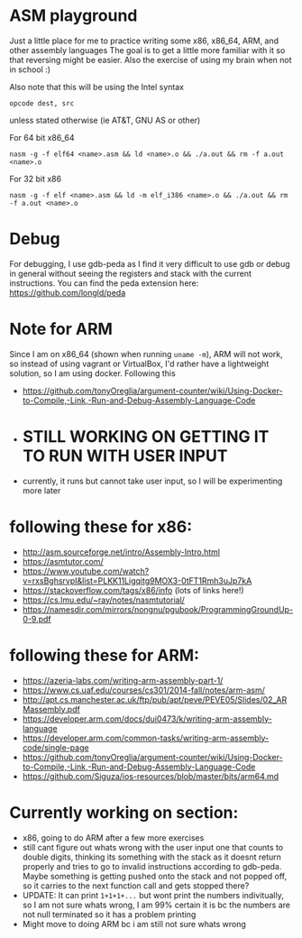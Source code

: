 # ASM playground
Just a little place for me to practice writing some x86, x86_64, ARM, and other assembly languages
The goal is to get a little more familiar with it so that reversing might be easier.
Also the exercise of using my brain when not in school :)

Also note that this will be using the Intel syntax

`opcode dest, src`

unless stated otherwise (ie AT&T, GNU AS or other)

For 64 bit x86_64

`nasm -g -f elf64 <name>.asm && ld <name>.o && ./a.out && rm -f a.out <name>.o`

For 32 bit x86

`nasm -g -f elf <name>.asm && ld -m elf_i386 <name>.o && ./a.out && rm -f a.out <name>.o`

# Debug

For debugging, I use gdb-peda as I find it very difficult to use gdb or debug in general without seeing the registers and stack with the current instructions. You can find the peda extension here: https://github.com/longld/peda

# Note for ARM
Since I am on x86_64 (shown when running `uname -m`), ARM will not work, so instead of using vagrant or VirtualBox, I'd rather have a lightweight solution, so I am using docker. Following this

- https://github.com/tonyOreglia/argument-counter/wiki/Using-Docker-to-Compile,-Link,-Run-and-Debug-Assembly-Language-Code
- # STILL WORKING ON GETTING IT TO RUN WITH USER INPUT
- currently, it runs but cannot take user input, so I will be experimenting more later

# following these for x86: 
- http://asm.sourceforge.net/intro/Assembly-Intro.html
- https://asmtutor.com/
- https://www.youtube.com/watch?v=rxsBghsrvpI&list=PLKK11Ligqitg9MOX3-0tFT1Rmh3uJp7kA
- https://stackoverflow.com/tags/x86/info (lots of links here!)
- https://cs.lmu.edu/~ray/notes/nasmtutorial/
- https://namesdir.com/mirrors/nongnu/pgubook/ProgrammingGroundUp-0-9.pdf

# following these for ARM:
- https://azeria-labs.com/writing-arm-assembly-part-1/
- https://www.cs.uaf.edu/courses/cs301/2014-fall/notes/arm-asm/
- http://apt.cs.manchester.ac.uk/ftp/pub/apt/peve/PEVE05/Slides/02_ARMassembly.pdf
- https://developer.arm.com/docs/dui0473/k/writing-arm-assembly-language
- https://developer.arm.com/common-tasks/writing-arm-assembly-code/single-page
- https://github.com/tonyOreglia/argument-counter/wiki/Using-Docker-to-Compile,-Link,-Run-and-Debug-Assembly-Language-Code
- https://github.com/Siguza/ios-resources/blob/master/bits/arm64.md


# Currently working on section:
- x86, going to do ARM after a few more exercises
- still cant figure out whats wrong with the user input one that counts to double digits, thinking its something with the stack as it doesnt return properly and tries to go to invalid instructions according to gdb-peda. Maybe something is getting pushed onto the stack and not popped off, so it carries to the next function call and gets stopped there?
- UPDATE: It can print `1+1+1+...` but wont print the numbers indivitually, so I am not sure whats wrong, I am 99% certain it is bc the numbers are not null terminated so it has a problem printing
- Might move to doing ARM bc i am still not sure whats wrong
